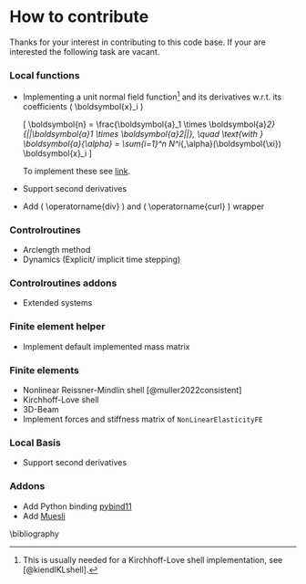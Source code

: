 # How to contribute
Thanks for your interest in contributing to this code base.
If your are interested the following task are vacant.


### Local functions
* Implementing a unit normal field function[^KLNote] and its derivatives w.r.t. its coefficients \( \boldsymbol{x}_i \)

    \[ 
    \boldsymbol{n} = \frac{\boldsymbol{a}_1 \times \boldsymbol{a}_2}{||\boldsymbol{a}_1 \times \boldsymbol{a}_2||}, \quad \text{with } \boldsymbol{a}_{\alpha} = \sum_{i=1}^n N^i_{,\alpha}(\boldsymbol{\xi}) \boldsymbol{x}_i
    \] 

    To implement these see [link](01_theory/LocalFunctions.md#how-to-implement-your-own-local-functions).

* Support second derivatives
* Add \( \operatorname{div} \) and \( \operatorname{curl} \) wrapper

### Controlroutines
* Arclength method 
* Dynamics (Explicit/ implicit time stepping)

### Controlroutines addons
* Extended systems

### Finite element helper
* Implement default implemented mass matrix

### Finite elements
* Nonlinear Reissner-Mindlin shell [@muller2022consistent]
* Kirchhoff-Love shell
* 3D-Beam
* Implement forces and stiffness matrix of `NonLinearElasticityFE`

### Local Basis 
* Support second derivatives



### Addons
* Add Python binding [pybind11](https://github.com/pybind/pybind11)
* Add [Muesli](https://materials.imdea.org/muesli/)

[^KLNote]: This is usually needed for a Kirchhoff-Love shell implementation, see [@kiendlKLshell].

\bibliography 
